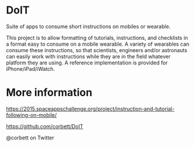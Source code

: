 # DoIT
Suite of apps to consume short instructions on mobiles or wearable.

This project is to allow formatting of tutorials, instructions, and checklists in a format easy to consume on a mobile wearable. A variety of wearables can consume these instructions, so that scientists, engineers and/or astronauts can easily work with instructions while they are in the field whatever platform they are using. A reference implementation is provided for iPhone/iPad/iWatch.


# More information
https://2015.spaceappschallenge.org/project/instruction-and-tutorial-following-on-mobile/

https://github.com/corbett/DoIT

@corbett on Twitter